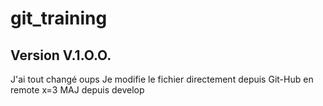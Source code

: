 # git_training
## Version V.1.O.O.
J'ai tout changé oups
Je modifie le fichier directement depuis Git-Hub en remote
x=3
MAJ depuis develop
